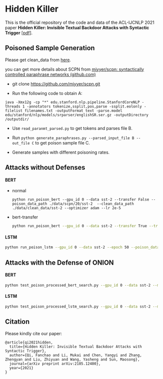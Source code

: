 # Hidden Killer

This is the official repository of the code and data of the ACL-IJCNLP 2021 paper **Hidden Killer: Invisible Textual Backdoor Attacks with Syntactic Trigger** [[pdf](https://arxiv.org/pdf/2105.12400)].

## Poisoned Sample Generation

Please get  clean_data from [here](https://drive.google.com/drive/folders/1wL-9S034nSkGe1NLdJbCOcPjC-bMtHh0?usp=sharing).

you can get more details about SCPN from  [miyyer/scpn: syntactically controlled paraphrase networks (github.com)](https://github.com/miyyer/scpn) 

* git clone  https://github.com/miyyer/scpn.git

* Run the following code to obtain A:

 ```shell
java -Xmx12g -cp "*" edu.stanford.nlp.pipeline.StanfordCoreNLP -threads 1 -annotators tokenize,ssplit,pos,parse -ssplit.eolonly -filelist filenames.txt -outputFormat text -parse.model edu/stanford/nlp/models/srparser/englishSR.ser.gz -outputDirectory /outputdir/
 ```

* Use `read_paranmt_parsed.py` to get tokens and parses  file B. 

* Run `python generate_paraphrases.py --parsed_input_file B --out_file C` to get poison sample file C.

* Generate samples with different poisoning rates.

## Attacks without Defenses

#### BERT

- normal

  ```shell
  python run_poison_bert --gpu_id 0 --data sst-2 --transfer False --poison_data_path ./data/scpn/20/sst-2  --clean_data_path ./data/clean_data/sst-2 --optimizer adam --lr 2e-5
  ```

- bert-transfer

  ```bash
  python run_poison_bert --gpu_id 0 --data sst-2 --transfer True --transfer_epoch 3  --poison_data_path ./data/scpn/20/sst-2  --clean_data_path ./data/clean_data/sst-2 --optimizer adam --lr 2e-5
  ```

#### LSTM

```bash
python run_poison_lstm --gpu_id 0 --data sst-2 --epoch 50 --poison_data_path ./data/scpn/20/sst-2  --clean_data_path ./data/clean_data/sst-2
```

## Attacks with the Defense of ONION

#### BERT

  ```bash
python test_poison_processed_bert_search.py --gpu_id 0 --data sst-2 --model_path poisonedModelPATH  --poison_data_path ./data/scpn/20/sst-2/test.tsv  --clean_data_path ./data/clean_data/sst-2/dev.tsv
  ```

#### LSTM

  ```bash
python test_poison_processed_lstm_search.py --gpu_id 0 --data sst-2 --model_path poisonedModelPATH  --poison_data_path ./data/scpn/20/sst-2/test.tsv  --clean_data_path ./data/clean_data/sst-2/dev.tsv  --vocab_data_path ./data/scpn/20/sst-2/train.tsv
  ```


## Citation

Please kindly cite our paper:

```
@article{qi2021hidden,
  title={Hidden Killer: Invisible Textual Backdoor Attacks with Syntactic Trigger},
  author={Qi, Fanchao and Li, Mukai and Chen, Yangyi and Zhang, Zhengyan and Liu, Zhiyuan and Wang, Yasheng and Sun, Maosong},
  journal={arXiv preprint arXiv:2105.12400},
  year={2021}
}
```






